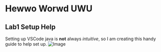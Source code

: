 # Hewwo Worwd UWU 
## Lab1 Setup Help
Setting up VSCode java is **not** always *intuitive*, so I am creating this handy guide to help set up. 
![Image](https://jackmontoro.github.io/cse15l-lab-reports/Screen_Shot_2022-01-12_at_2.52.48_PM.png)
